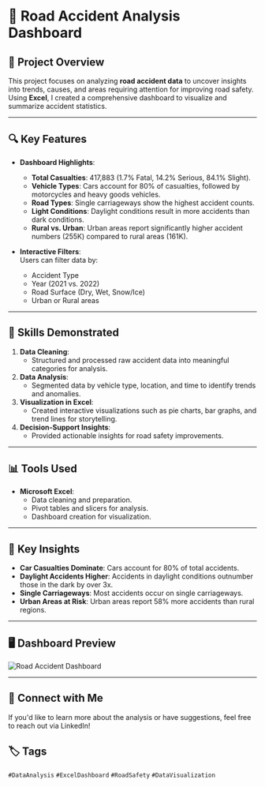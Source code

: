 # 🚦 Road Accident Analysis Dashboard

## 📌 Project Overview
This project focuses on analyzing **road accident data** to uncover insights into trends, causes, and areas requiring attention for improving road safety. Using **Excel**, I created a comprehensive dashboard to visualize and summarize accident statistics.

---

## 🔍 Key Features
- **Dashboard Highlights**:
  - **Total Casualties**: 417,883 (1.7% Fatal, 14.2% Serious, 84.1% Slight).
  - **Vehicle Types**: Cars account for 80% of casualties, followed by motorcycles and heavy goods vehicles.
  - **Road Types**: Single carriageways show the highest accident counts.
  - **Light Conditions**: Daylight conditions result in more accidents than dark conditions.
  - **Rural vs. Urban**: Urban areas report significantly higher accident numbers (255K) compared to rural areas (161K).

- **Interactive Filters**:  
  Users can filter data by:
  - Accident Type  
  - Year (2021 vs. 2022)  
  - Road Surface (Dry, Wet, Snow/Ice)  
  - Urban or Rural areas  

---

## 🚀 Skills Demonstrated
1. **Data Cleaning**:
   - Structured and processed raw accident data into meaningful categories for analysis.
2. **Data Analysis**:
   - Segmented data by vehicle type, location, and time to identify trends and anomalies.
3. **Visualization in Excel**:
   - Created interactive visualizations such as pie charts, bar graphs, and trend lines for storytelling.
4. **Decision-Support Insights**:
   - Provided actionable insights for road safety improvements.

---

## 📊 Tools Used
- **Microsoft Excel**:
  - Data cleaning and preparation.
  - Pivot tables and slicers for analysis.
  - Dashboard creation for visualization.

---

## 📌 Key Insights
- **Car Casualties Dominate**: Cars account for 80% of total accidents.  
- **Daylight Accidents Higher**: Accidents in daylight conditions outnumber those in the dark by over 3x.  
- **Single Carriageways**: Most accidents occur on single carriageways.  
- **Urban Areas at Risk**: Urban areas report 58% more accidents than rural regions.

---

## 🖥️ Dashboard Preview
![Road Accident Dashboard]([insert-image-link-here](https://docs.google.com/spreadsheets/d/14zQz2rknItPneA4g--_y6A4IfvDNm154/edit?usp=sharing&ouid=115710411873292599737&rtpof=true&sd=true))

---

## 🤝 Connect with Me
If you'd like to learn more about the analysis or have suggestions, feel free to reach out via LinkedIn!  



## 🏷️ Tags
`#DataAnalysis` `#ExcelDashboard` `#RoadSafety` `#DataVisualization`
